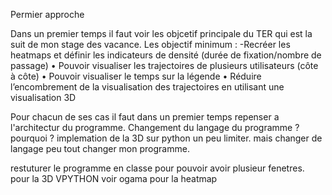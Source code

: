 Permier approche

Dans un premier temps il faut voir les objcetif principale du TER qui est la suit de mon stage des vacance.
Les objectif minimum : 
-Recréer les heatmaps et définir les indicateurs de densité (durée de fixation/nombre de
passage)
• Pouvoir visualiser les trajectoires de plusieurs utilisateurs (côte à côte)
• Pouvoir visualiser le temps sur la légende
• Réduire l’encombrement de la visualisation des trajectoires en utilisant une visualisation 3D

Pour chacun de ses cas il faut dans un premier temps repenser a l'architectur du programme. 
Changement du langage du programme ?
pourquoi ? implemation de la 3D sur python un peu limiter. mais changer de langage peu tout changer mon programme.

restuturer le programme en classe pour pouvoir avoir plusieur fenetres.
pour la 3D VPYTHON
voir ogama pour la heatmap

